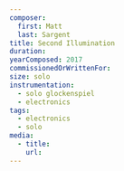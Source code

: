 ```yaml
---
composer:
  first: Matt
  last: Sargent
title: Second Illumination
duration:
yearComposed: 2017
commissionedOrWrittenFor:
size: solo
instrumentation:
  - solo glockenspiel
  - electronics
tags:
  - electronics
  - solo
media:
  - title:
    url:
---
```

